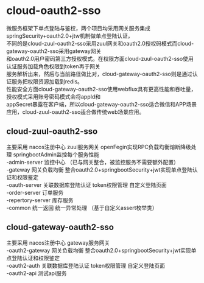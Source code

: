 # cloud-oauth2-sso
微服务框架下单点登陆与鉴权，两个项目均采用网关服务集成springSecurity+oauth2.0+jtw机制做单点登陆认证，<br>
不同的是cloud-zuul-oauth2-sso采用zuul网关和oauth2.0授权码模式而cloud-gateway-oauth2-sso采用gateway网关<br>
和oauth2.0用户密码第三方授权模式。在权限方面cloud-zuul-oauth2-sso使用认证服务加载角色权限到token再于网关<br>
服务解析出来，然后与当前路径做比对，cloud-gateway-oauth2-sso则是通过认证服务把权限资源加载到redis。<br>
性能安全方面cloud-gateway-oauth2-sso使用webflux具有更高性能和吞吐量，授权模式采用账号密码模式会将appId和<br>
appSecret暴露在客户端，所以cloud-gateway-oauth2-sso适合微信和APP场景应用，cloud-zuul-oauth2-sso适合做传统web场景应用。<br>

## cloud-zuul-oauth2-sso
主要采用 nacos注册中心 zuul服务网关 openFegin实现RPC负载均衡熔断降级处理 springbootAdmin监控每个服务性能<br>
-admin-server 监控中心 （已与网关整合，被监控服务不需要额外配置）<br>
-gateway 网关负载均衡 整合oauth2.0+springbootSecurity+jwt实现单点登陆认证和权限鉴定<br>
-oauth-server 关联数据库登陆认证 token权限管理 自定义登陆页面<br>
-order-server 订单服务<br>
-repertory-server 库存服务<br>
-common 统一返回 统一异常处理 （基于自定义assert枚举类）<br>

## cloud-gateway-oauth2-sso
主要采用 nacos注册中心 gateway服务网关<br>
-oauth2-gateway 网关负载均衡 整合oauth2.0+springbootSecurity+jwt实现单点登陆认证和权限鉴定<br>
-oauth2-auth 关联数据库登陆认证 token权限管理 自定义登陆页面<br>
-oauth2-api 测试api服务<br>
